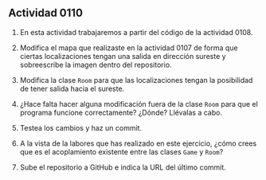 ## Actividad 0110

1. En esta actividad trabajaremos a partir del código de la actividad 0108. 

2. Modifica el mapa que realizaste en la actividad 0107 de forma que ciertas localizaciones tengan una salida en dirección sureste y sobreescribe la imagen dentro del repositorio.

3. Modifica la clase `Room` para que las localizaciones tengan la posibilidad de tener salida hacia el sureste.

4. ¿Hace falta hacer alguna modificación fuera de la clase `Room` para que el programa funcione correctamente? ¿Dónde? Llévalas a cabo.

4. Testea los cambios y haz un commit.

5. A la vista de la labores que has realizado en este ejercicio, ¿cómo crees que es el acoplamiento existente entre las clases `Game` y `Room`?

6. Sube el repositorio a GitHub e indica la URL del último commit.
